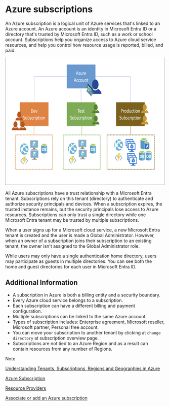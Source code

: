 # Azure subscriptions

An Azure subscription is a logical unit of Azure services that's linked to an Azure account. An Azure account is an identity in Microsoft Entra ID or a directory that's trusted by Microsoft Entra ID, such as a work or school account. Subscriptions help you organize access to Azure cloud service resources, and help you control how resource usage is reported, billed, and paid.

<img src="./img/subscription.png" width="624" height="402 \">

All Azure subscriptions have a trust relationship with a Microsoft Entra tenant. Subscriptions rely on this tenant (directory) to authenticate and authorize security principals and devices. When a subscription expires, the trusted instance remains, but the security principals lose access to Azure resources. Subscriptions can only trust a single directory while one Microsoft Entra tenant may be trusted by multiple subscriptions.

When a user signs up for a Microsoft cloud service, a new Microsoft Entra tenant is created and the user is made a Global Administrator. However, when an owner of a subscription joins their subscription to an existing tenant, the owner isn't assigned to the Global Administrator role.

While users may only have a single authentication home directory, users may participate as guests in multiple directories. You can see both the home and guest directories for each user in Microsoft Entra ID.

## Additional Information

- A subscription in Azure is both a billing entity and a security boundary.
- Every Azure cloud service belongs to a subscription.
- Each subscription can have a different billing and payment configuration.
- Multiple subscriptions can be linked to the same Azure account.
- Types of subscription includes: Enterprise agreement, Microsoft reseller, Microsoft partner, Personal free account.
- You can move your subscription to another tenant by clicking at `change directory` at  subscription overview page.
- Subscriptions are not tied to an Azure Region and as a result can contain resources from any number of Regions.

>[!NOTE]
>[Understanding Tenants, Subscriptions, Regions and Geographies in Azure](https://blog.siliconvalve.com/posts/2018/08/27/understanding-tenants-subscriptions-regions-and-geographies-in-azure)
>
>[Azure Subscription](https://learn.microsoft.com/en-us/training/modules/configure-subscriptions/3-implement-azure-subscriptions)
>
>[Resource Providers](https://learn.microsoft.com/en-us/azure/azure-resource-manager/management/resource-providers-and-types)
>
>[Associate or add an Azure subscription](https://learn.microsoft.com/en-us/entra/fundamentals/how-subscriptions-associated-directory)
